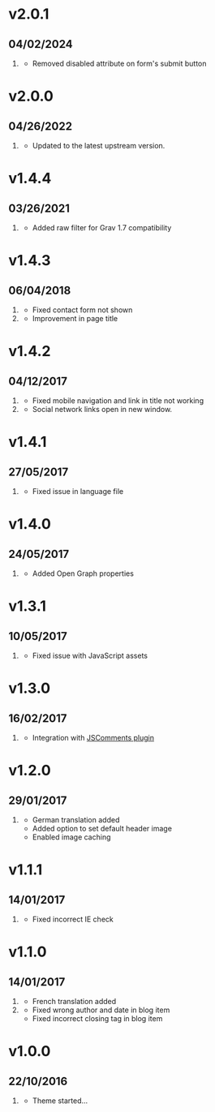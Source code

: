 # v2.0.1
## 04/02/2024

1. [](#bugfix)
    * Removed disabled attribute on form's submit button

# v2.0.0
## 04/26/2022

1. [](#improved)
    * Updated to the latest upstream version.

# v1.4.4
## 03/26/2021

1. [](#bugfix)
    * Added raw filter for Grav 1.7 compatibility

# v1.4.3
## 06/04/2018

1. [](#bugfix)
    * Fixed contact form not shown
2. [](#improved)
    * Improvement in page title

# v1.4.2
## 04/12/2017

1. [](#bugfix)
    * Fixed mobile navigation and link in title not working
2. [](#improved)
    * Social network links open in new window.

# v1.4.1
## 27/05/2017

1. [](#bugfix)
    * Fixed issue in language file


# v1.4.0
## 24/05/2017

1. [](#new)
    * Added Open Graph properties


# v1.3.1
## 10/05/2017

1. [](#bugfix)
    * Fixed issue with JavaScript assets


# v1.3.0
## 16/02/2017

1. [](#improved)
    * Integration with [JSComments plugin](https://github.com/Sommerregen/grav-plugin-jscomments)

# v1.2.0
## 29/01/2017

1. [](#improved)
    * German translation added
    * Added option to set default header image
    * Enabled image caching

# v1.1.1
## 14/01/2017

1. [](#bugfix)
    * Fixed incorrect IE check

# v1.1.0
## 14/01/2017

1. [](#improved)
    * French translation added
1. [](#bugfix)
    * Fixed wrong author and date in blog item
    * Fixed incorrect closing tag in blog item

# v1.0.0
## 22/10/2016

1. [](#new)
    * Theme started...